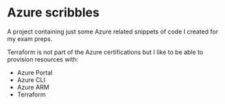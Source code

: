 # Azure scribbles

A project containing just some Azure related snippets of code I created for my exam preps.

Terraform is not part of the Azure certifications but I like to be able to provision resources with:

- Azure Portal
- Azure CLI
- Azure ARM
- Terraform
